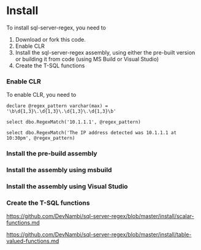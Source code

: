 # Install 


To install sql-server-regex, you need to

1. Download or fork this code. 
2. Enable CLR
3. Install the sql-server-regex assembly, using either the pre-built version or building it from code (using MS Build or Visual Studio)
4. Create the T-SQL functions


### Enable CLR

To enable CLR, you need to 

```
declare @regex_pattern varchar(max) = '\b\d{1,3}\.\d{1,3}\.\d{1,3}\.\d{1,3}\b'

select dbo.RegexMatch('10.1.1.1', @regex_pattern)

select dbo.RegexMatch('The IP address detected was 10.1.1.1 at 10:30pm', @regex_pattern)
```


### Install the pre-build assembly


### Install the assembly using msbuild


### Install the assembly using Visual Studio


### Create the T-SQL functions

https://github.com/DevNambi/sql-server-regex/blob/master/install/scalar-functions.md

https://github.com/DevNambi/sql-server-regex/blob/master/install/table-valued-functions.md










